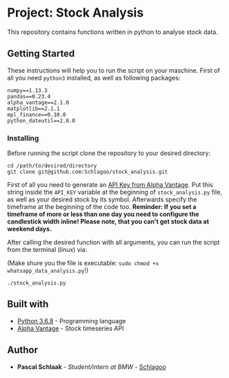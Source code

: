 # Project: Stock Analysis 

This repository contains functions written in python to analyse stock data.

## Getting Started

These instructions will help you to run the script on your maschine. First of all you need `python3` installed, as well as following packages:

~~~
numpy==1.13.3
pandas==0.23.4
alpha_vantage==2.1.0
matplotlib==2.1.1
mpl_finance==0.10.0
python_dateutil==2.8.0
~~~

### Installing

Before running the script clone the repository to your desired directory:

~~~
cd /path/to/desired/directory
git clone git@github.com:Schlagoo/stock_analysis.git
~~~

First of all you need to generate an [API Key from Alpha Vantage](https://www.alphavantage.co/support/#api-key). Put this string inside the `API_KEY` variable at the beginning of `stock_analysis.py` file, as well as your desired stock by its symbol. Afterwards specify the timeframe at the beginning of the code too. **Reminder: If you set a timeframe of more or less than one day you need to configure the candlestick width inline! Please note, that you can't get stock data at weekend days.**

After calling the desired function with all arguments, you can run the script from the terminal (linux) via:

(Make shure you the file is executable: `sudo chmod +x whatsapp_data_analysis.py`!)  

~~~
./stock_analysis.py
~~~

## Built with

* [Python 3.6.8](https://www.python.org/) - Programming language
* [Alpha Vantage](https://www.alphavantage.co/documentation/) - Stock timeseries API


## Author

* **Pascal Schlaak** - *Student/intern at BMW* - [Schlagoo](https://github.com/Schlagoo)

